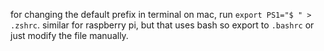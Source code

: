for changing the default prefix in terminal on mac, run `export PS1="$ " > .zshrc`.
similar for raspberry pi, but that uses bash so export to `.bashrc` or just modify the file manually.

